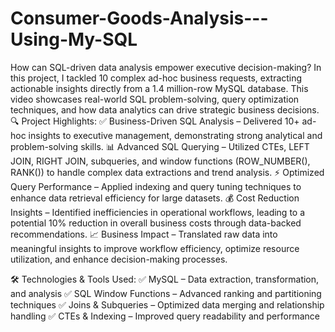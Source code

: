 # Consumer-Goods-Analysis---Using-My-SQL
How can SQL-driven data analysis empower executive decision-making? In this project, I tackled 10 complex ad-hoc business requests, extracting actionable insights directly from a 1.4 million-row MySQL database. 
This video showcases real-world SQL problem-solving, query optimization techniques, and how data analytics can drive strategic business decisions.
🔍 Project Highlights:
✅ Business-Driven SQL Analysis – Delivered 10+ ad-hoc insights to executive management, demonstrating strong analytical and problem-solving skills.
📊 Advanced SQL Querying – Utilized CTEs, LEFT JOIN, RIGHT JOIN, subqueries, and window functions (ROW_NUMBER(), RANK()) to handle complex data extractions and trend analysis.
⚡ Optimized Query Performance – Applied indexing and query tuning techniques to enhance data retrieval efficiency for large datasets.
💰 Cost Reduction Insights – Identified inefficiencies in operational workflows, leading to a potential 10% reduction in overall business costs through data-backed recommendations.
📈 Business Impact – Translated raw data into meaningful insights to improve workflow efficiency, optimize resource utilization, and enhance decision-making processes.

🛠 Technologies & Tools Used:
✅ MySQL – Data extraction, transformation, and analysis
✅ SQL Window Functions – Advanced ranking and partitioning techniques
✅ Joins & Subqueries – Optimized data merging and relationship handling
✅ CTEs & Indexing – Improved query readability and performance
